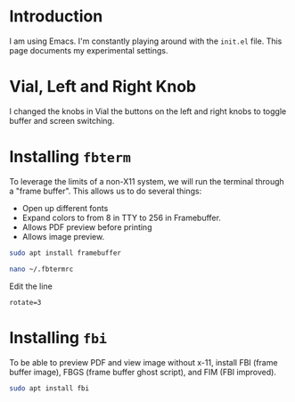 # Introduction

I am using Emacs. I'm constantly playing around with the `init.el` file. This page documents my experimental settings.

# Vial, Left and Right Knob

I changed the knobs in Vial the buttons on the left and right knobs to toggle buffer and screen switching.

# Installing `fbterm`

To leverage the limits of a non-X11 system, we will run the terminal through a "frame buffer". This allows us to do several things:
- Open up different fonts
- Expand colors to from 8 in TTY to 256 in Framebuffer.
- Allows PDF preview before printing
- Allows image preview.

```sh
sudo apt install framebuffer
```

```sh
nano ~/.fbtermrc
```

Edit the line 

`rotate=3`

# Installing `fbi`

To be able to preview PDF and view image without x-11, install FBI (frame buffer image), FBGS (frame buffer ghost script), and FIM (FBI improved).

```sh
sudo apt install fbi
```